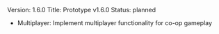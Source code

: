Version: 1.6.0
Title: Prototype v1.6.0
Status: planned

- Multiplayer: Implement multiplayer functionality for co-op gameplay